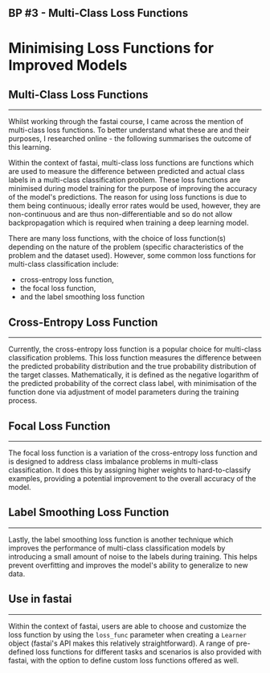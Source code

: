 ## BP #3 - Multi-Class Loss Functions

# Minimising Loss Functions for Improved Models
## Multi-Class Loss Functions
---
Whilst working through the fastai course, I came across the mention of multi-class loss functions. To better understand what these are and their purposes, I researched online - the following summarises the outcome of this learning.

Within the context of fastai, multi-class loss functions are functions which are used to measure the difference between predicted and actual class labels in a multi-class classification problem. These loss functions are minimised during model training for the purpose of improving the accuracy of the model's predictions. The reason for using loss functions is due to them being continuous; ideally error rates would be used, however, they are non-continuous and are thus non-differentiable and so do not allow backpropagation which is required when training a deep learning model. 

There are many loss functions, with the choice of loss function(s) depending on the nature of the problem (specific characteristics of the problem and the dataset used). However, some common loss functions for multi-class classification include: 

- cross-entropy loss function, 
- the focal loss function, 
- and the label smoothing loss function

## Cross-Entropy Loss Function
---
Currently, the cross-entropy loss function is a popular choice for multi-class classification problems. This loss function measures the difference between the predicted probability distribution and the true probability distribution of the target classes. Mathematically, it is defined as the negative logarithm of the predicted probability of the correct class label, with minimisation of the function done via adjustment of model parameters during the training process.

## Focal Loss Function
---
The focal loss function is a variation of the cross-entropy loss function and is designed to address class imbalance problems in multi-class classification. It does this by assigning higher weights to hard-to-classify examples, providing a potential improvement to the overall accuracy of the model.

## Label Smoothing Loss Function
---
Lastly, the label smoothing loss function is another technique which improves the performance of multi-class classification models by introducing a small amount of noise to the labels during training. This helps prevent overfitting and improves the model's ability to generalize to new data.

## Use in fastai
---
Within the context of fastai, users are able to choose and customize the loss function by using the `loss_func` parameter when creating a `Learner` object (fastai's API makes this relatively straightforward). A range of pre-defined loss functions for different tasks and scenarios is also provided with fastai, with the option to define custom loss functions offered as well.
